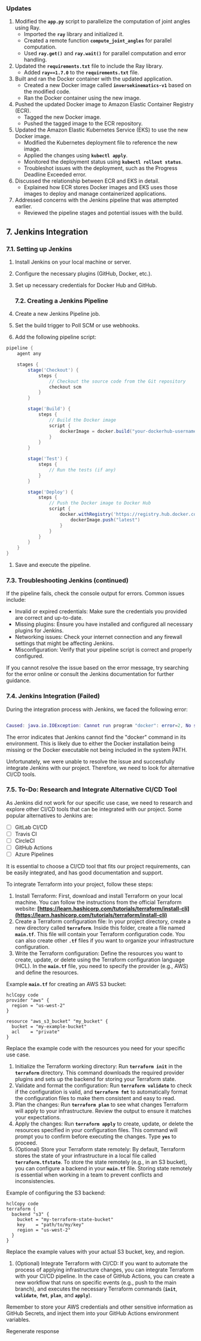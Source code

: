 ### Updates

1. Modified the **`app.py`** script to parallelize the computation of joint angles using Ray.
    - Imported the **`ray`** library and initialized it.
    - Created a remote function **`compute_joint_angles`** for parallel computation.
    - Used **`ray.get()`** and **`ray.wait()`** for parallel computation and error handling.
2. Updated the **`requirements.txt`** file to include the Ray library.
    - Added **`ray==1.7.0`** to the **`requirements.txt`** file.
3. Built and ran the Docker container with the updated application.
    - Created a new Docker image called **`inversekinematics-v1`** based on the modified code.
    - Ran the Docker container using the new image.
4. Pushed the updated Docker image to Amazon Elastic Container Registry (ECR).
    - Tagged the new Docker image.
    - Pushed the tagged image to the ECR repository.
5. Updated the Amazon Elastic Kubernetes Service (EKS) to use the new Docker image.
    - Modified the Kubernetes deployment file to reference the new image.
    - Applied the changes using **`kubectl apply`**.
    - Monitored the deployment status using **`kubectl rollout status`**.
    - Troubleshot issues with the deployment, such as the Progress Deadline Exceeded error.
6. Discussed the relationship between ECR and EKS in detail.
    - Explained how ECR stores Docker images and EKS uses those images to deploy and manage containerized applications.
7. Addressed concerns with the Jenkins pipeline that was attempted earlier.
    - Reviewed the pipeline stages and potential issues with the build.

## **7. Jenkins Integration**

### **7.1. Setting up Jenkins**

1. Install Jenkins on your local machine or server.
2. Configure the necessary plugins (GitHub, Docker, etc.).
3. Set up necessary credentials for Docker Hub and GitHub.

    ### **7.2. Creating a Jenkins Pipeline**

1. Create a new Jenkins Pipeline job.
2. Set the build trigger to Poll SCM or use webhooks.
3. Add the following pipeline script:

```groovy
pipeline {
    agent any

    stages {
        stage('Checkout') {
            steps {
                // Checkout the source code from the Git repository
                checkout scm
            }
        }

        stage('Build') {
            steps {
                // Build the Docker image
                script {
                    dockerImage = docker.build("your-dockerhub-username/your-image-name")
                }
            }
        }

        stage('Test') {
            steps {
                // Run the tests (if any)
            }
        }

        stage('Deploy') {
            steps {
                // Push the Docker image to Docker Hub
                script {
                    docker.withRegistry('https://registry.hub.docker.com', 'docker-hub-credentials') {
                        dockerImage.push("latest")
                    }
                }
            }
        }
    }
}

```

1. Save and execute the pipeline.

### **7.3. Troubleshooting Jenkins (continued)**

If the pipeline fails, check the console output for errors. Common issues include:

- Invalid or expired credentials: Make sure the credentials you provided are correct and up-to-date.
- Missing plugins: Ensure you have installed and configured all necessary plugins for Jenkins.
- Networking issues: Check your internet connection and any firewall settings that might be affecting Jenkins.
- Misconfiguration: Verify that your pipeline script is correct and properly configured.

If you cannot resolve the issue based on the error message, try searching for the error online or consult the Jenkins documentation for further guidance.

### 7.4. **Jenkins Integration (Failed)**

During the integration process with Jenkins, we faced the following error:

```lua

Caused: java.io.IOException: Cannot run program "docker": error=2, No such file or directory
```

The error indicates that Jenkins cannot find the "docker" command in its environment. This is likely due to either the Docker installation being missing or the Docker executable not being included in the system PATH.

Unfortunately, we were unable to resolve the issue and successfully integrate Jenkins with our project. Therefore, we need to look for alternative CI/CD tools.

### 7.5. **To-Do: Research and Integrate Alternative CI/CD Tool**

As Jenkins did not work for our specific use case, we need to research and explore other CI/CD tools that can be integrated with our project. Some popular alternatives to Jenkins are:

- [ ]  GitLab CI/CD
- [ ]  Travis CI
- [ ]  CircleCI
- [ ]  GitHub Actions
- [ ]  Azure Pipelines

It is essential to choose a CI/CD tool that fits our project requirements, can be easily integrated, and has good documentation and support.

To integrate Terraform into your project, follow these steps:

1. Install Terraform: First, download and install Terraform on your local machine. You can follow the instructions from the official Terraform website: **[https://learn.hashicorp.com/tutorials/terraform/install-cli](https://learn.hashicorp.com/tutorials/terraform/install-cli)**
2. Create a Terraform configuration file: In your project directory, create a new directory called **`terraform`**. Inside this folder, create a file named **`main.tf`**. This file will contain your Terraform configuration code. You can also create other **`.tf`** files if you want to organize your infrastructure configuration.
3. Write the Terraform configuration: Define the resources you want to create, update, or delete using the Terraform configuration language (HCL). In the **`main.tf`** file, you need to specify the provider (e.g., AWS) and define the resources.

Example **`main.tf`** for creating an AWS S3 bucket:

```
hclCopy code
provider "aws" {
  region = "us-west-2"
}

resource "aws_s3_bucket" "my_bucket" {
  bucket = "my-example-bucket"
  acl    = "private"
}

```

Replace the example code with the resources you need for your specific use case.

1. Initialize the Terraform working directory: Run **`terraform init`** in the **`terraform`** directory. This command downloads the required provider plugins and sets up the backend for storing your Terraform state.
2. Validate and format the configuration: Run **`terraform validate`** to check if the configuration is valid, and **`terraform fmt`** to automatically format the configuration files to make them consistent and easy to read.
3. Plan the changes: Run **`terraform plan`** to see what changes Terraform will apply to your infrastructure. Review the output to ensure it matches your expectations.
4. Apply the changes: Run **`terraform apply`** to create, update, or delete the resources specified in your configuration files. This command will prompt you to confirm before executing the changes. Type **`yes`** to proceed.
5. (Optional) Store your Terraform state remotely: By default, Terraform stores the state of your infrastructure in a local file called **`terraform.tfstate`**. To store the state remotely (e.g., in an S3 bucket), you can configure a backend in your **`main.tf`** file. Storing state remotely is essential when working in a team to prevent conflicts and inconsistencies.

Example of configuring the S3 backend:

```
hclCopy code
terraform {
  backend "s3" {
    bucket = "my-terraform-state-bucket"
    key    = "path/to/my/key"
    region = "us-west-2"
  }
}

```

Replace the example values with your actual S3 bucket, key, and region.

1. (Optional) Integrate Terraform with CI/CD: If you want to automate the process of applying infrastructure changes, you can integrate Terraform with your CI/CD pipeline. In the case of GitHub Actions, you can create a new workflow that runs on specific events (e.g., push to the main branch), and executes the necessary Terraform commands (**`init`**, **`validate`**, **`fmt`**, **`plan`**, and **`apply`**).

Remember to store your AWS credentials and other sensitive information as GitHub Secrets, and inject them into your GitHub Actions environment variables.

Regenerate response